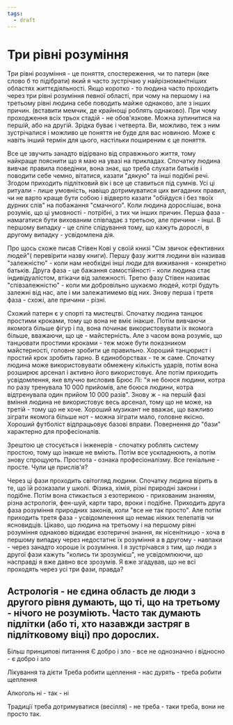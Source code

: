 ```yaml
---
tags:
  - draft
---
```

# Три рівні розуміння

Три рівні розуміння - це поняття, спостереження, чи то патерн (яке слово б то підібрати) який я часто зустрічаю у найрізноманітніших областях життєдіяльності.
Якщо коротко - то людина часто проходить через три рівні розуміння певної області, при чому на першому і на третьому рівні людина себе поводить майже однаково, але з інших причин. (вставити мемчик, де крайнощі роблять однаково).
При чому проходження всіх трьох стадій - не обов'язкове. Можна зупинитися на першій, або на другій. Зрідка буває і четверта.
Ви, можливо, теж з ним зустрічалися і можливо це поняття не буде для вас новиною.
Може є навіть інший термін для цього, настільки поширеним є це поняття.

Все це звучить занадто відірвано від справжнього життя, тому найкраще пояснити що я маю на увазі на прикладах.
Спочатку людина вивчає правила поведінки, вона знає, що треба слухати батьків і поводити себе чемно, вітатися, казати "дякую" та інші подібні речі. Згодом приходить підлітковий вік і все це ставиться під сумнів. Усі ці ритуали - лише умовність, навіщо дотримуватися цих вигаданих правил, чи не варто краще бути собою і відверто казати "обійдуся і без твоїх дурних слів" на побажання "смачного". Коли людина дорослішає, вона розуміє, що ці умовності - потрібні, з тих чи інших причин.
Перша фаза - намагатися бути вихованим співпадає з третьою, але причини - інші. В першому випадку - це сліпе слідування тому, що кажуть дорослі, в другому випадку - усвідомлена дія.

Про щось схоже писав Стівен Кові у своїй книзі "Сім звичок ефективних людей"( перевірити назву книги). Першу фазу життя людини він називав "залежністю" - коли нам необхідні інші люди для виживання - конкретно батьків. Друга фаза - це бажання самостійності - коли людина стає індивідуалістом, втікачи від залежності. Третю фазу Стівен називає "співзалежністю" - коли ми добровільно шукаємо людей, котрі будуть залежні від нас, але і ми залежатимемо від них. Знову перша і третя фаза - схожі, але причини - різні.

Схожий патерн є у спорті та мистецтві. Спочатку людина танцює простими кроками, тому що вона не вміє інакше. Потім вивчаючи якомога більше фігур і па, вона починає використовувати їх якомога більше, вважаючи, що це - майстерність. Але з часом вона розуміє, що танцювати простими кроками - теж може бути показником майстерності, головне зробити це правильно. Хороший танцюрист і простий крок зробить гарно. В єдиноборствах - те ж саме. Спочатку людина може використовувати обмежену кількість ударів, потім вона розширює арсенал і активно його використовує. Але потім приходить усвідомлення, яке влучно висловив Брюс Лі: "я не боюся людини, котра по разу тренувала 10 000 прийомів, але боюся людини, котра відтренувала один прийом 10 000 разів". Знову ж - на першій фазі вміння людина не використовує весь арсенал, тому що не може, на третій - тому що не хоче. Хороший музикант не вважає, що важливо зіграти якомога більше нот - можна зіграти мало, головне якісно. Хороший футболіст відпрацьовує базові вправи. Повернення до "бази" характерно для професіоналів.

Зрештою це стосується і інженерів - спочатку роблять систему простою, тому що інакше не вміють. Потім все ускладнюють, а потім знову спрощують. Простота - ознака професіоналізму. Все геніальне - просте. Чули це прислів'я?

Через ці фази проходить світогляд людини. Спочатку людина вірить в те, що їй розказали у школі. Фізика, хімія, різні природні закони і подібне. Потім вона стикається з езотерикою - прихованим знанням, різна астрологія, фен-шуй, карти таро, вроки і подібне. Приходить друга фаза розуміння природних законів, коли "все не так просто". Але потім приходить третя фаза - усвідомленння що немає ніяких телепатів чи ясновидців. Цікаво, що людина на третьому і на першому рівні розуміння однаково відкидає езотеричні знання, як нісенітницю - хоча в першому випадку через недостатнє їх розуміння а в другому - навпаки - через занадто хороше їх розуміння. І я зустрічався з тим, що люди з другої фази кажуть "колись ти зрозумієш", не усвідомлюючи, що насправді я вже давно все зрозумів. Я вже згадував, що не всі проходять через усі три фази, правда?

Астрологія - не єдина область де люди з другого рівня думають, що ті, що на третьому - нічого не розуміють. Часто так думають підлітки (або ті, хто назавжди застряг в підлітковому віці) про дорослих.
---
Більш принципові питанння
Є добро і зло - все не однозначно і відносно - є добро і зло

Лікування та дієти
Треба робити щеплення - нас дурять - треба робити щеплення

Алкоголь ні - так - ні

Традиції треба дотримуватися (весілля) - не треба - таки треба, вони не просто так.